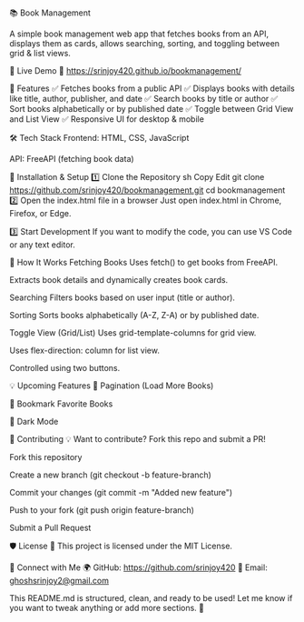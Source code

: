 📚 Book Management

A simple book management web app that fetches books from an API, displays them as cards, allows searching, sorting, and toggling between grid & list views.

🚀 Live Demo
🔗 https://srinjoy420.github.io/bookmanagement/

📌 Features
✅ Fetches books from a public API
✅ Displays books with details like title, author, publisher, and date
✅ Search books by title or author
✅ Sort books alphabetically or by published date
✅ Toggle between Grid View and List View
✅ Responsive UI for desktop & mobile

🛠️ Tech Stack
Frontend: HTML, CSS, JavaScript

API: FreeAPI (fetching book data)



🔧 Installation & Setup
1️⃣ Clone the Repository
sh
Copy
Edit
git clone https://github.com/srinjoy420/bookmanagement.git
cd bookmanagement
2️⃣ Open the index.html file in a browser
Just open index.html in Chrome, Firefox, or Edge.

3️⃣ Start Development
If you want to modify the code, you can use VS Code or any text editor.

📝 How It Works
Fetching Books
Uses fetch() to get books from FreeAPI.

Extracts book details and dynamically creates book cards.

Searching
Filters books based on user input (title or author).

Sorting
Sorts books alphabetically (A-Z, Z-A) or by published date.

Toggle View (Grid/List)
Uses grid-template-columns for grid view.

Uses flex-direction: column for list view.

Controlled using two buttons.

💡 Upcoming Features
📌 Pagination (Load More Books)

📌 Bookmark Favorite Books

📌 Dark Mode

🤝 Contributing
💡 Want to contribute? Fork this repo and submit a PR!

Fork this repository

Create a new branch (git checkout -b feature-branch)

Commit your changes (git commit -m "Added new feature")

Push to your fork (git push origin feature-branch)

Submit a Pull Request

🛡️ License
📜 This project is licensed under the MIT License.

🎯 Connect with Me
🌍 GitHub: https://github.com/srinjoy420
📧 Email: ghoshsrinjoy2@gmail.com


This README.md is structured, clean, and ready to be used! Let me know if you want to tweak anything or add more sections. 🚀
